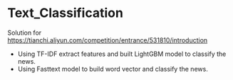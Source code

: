 # Text_Classification
Solution for https://tianchi.aliyun.com/competition/entrance/531810/introduction
- Using TF-IDF extract features and built LightGBM model to classify the news. 
- Using Fasttext model to build word vector and classify the news.
